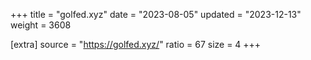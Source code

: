 +++
title = "golfed.xyz"
date = "2023-08-05"
updated = "2023-12-13"
weight = 3608

[extra]
source = "https://golfed.xyz/"
ratio = 67
size = 4
+++
